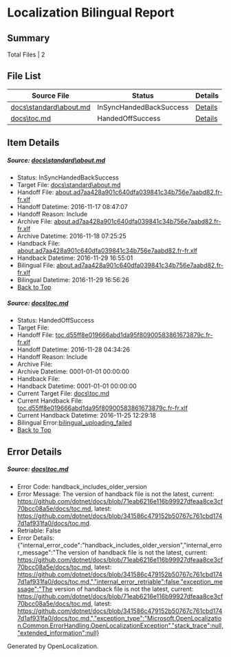 # <a name='report-top'></a> Localization Bilingual Report

## Summary
 Total Files | 2

## File List
 Source File | Status | Details 
 ----------- | ------ | ------- 
 [docs\standard\about.md](https://github.com/dotnet/docs/blob/25ffe74610e938c23294654b35f095fb824d3068/docs/standard/about.md) | InSyncHandedBackSuccess | [Details](#f658a9f506c436d86282407d2cf40867f6717e4f3253)
 [docs\toc.md](https://github.com/dotnet/docs/blob/341586c479152b50767c761cbd1747d1af931fa0/docs/toc.md) | HandedOffSuccess | [Details](#6a6c18dec3c523ac966d0c16a3dd8ddb90fe94383382)

## Item Details
##### <a name='f658a9f506c436d86282407d2cf40867f6717e4f3253'></a> Source: [docs\standard\about.md](https://github.com/dotnet/docs/blob/25ffe74610e938c23294654b35f095fb824d3068/docs/standard/about.md)
* Status: InSyncHandedBackSuccess
* Target File: [docs\standard\about.md](https://github.com/dotnet/docs.fr-fr/blob/db2ab0468c0c93818b90002fbefc4a75afd651ca/docs/standard/about.md)
* Handoff File: [about.ad7aa428a901c640dfa039841c34b756e7aabd82.fr-fr.xlf](https://github.com/dotnet/docs.handoff/blob/e33fc18f64977451722a36ba4dc62fd7e680243b/ol-handoff/dotnet/docs.fr-fr/master/ht-p2/about.ad7aa428a901c640dfa039841c34b756e7aabd82.fr-fr.xlf)
* Handoff Datetime: 2016-11-17 08:47:07
* Handoff Reason: Include
* Archive File: [about.ad7aa428a901c640dfa039841c34b756e7aabd82.fr-fr.xlf](https://github.com/dotnet/docs.handoff/blob/1b9a0992c2da97a9007e2fa5cc88140d26f9b173/ol-archive/dotnet/docs.fr-fr/master/ht-p2/about.ad7aa428a901c640dfa039841c34b756e7aabd82.fr-fr.xlf)
* Archive Datetime: 2016-11-18 07:25:25
* Handback File: [about.ad7aa428a901c640dfa039841c34b756e7aabd82.fr-fr.xlf](https://github.com/dotnet/docs.handback/blob/e9df5b51b11bca0f182b2ff1eea6d23bffd4cfa0/ol-handback/dotnet/docs.fr-fr/master/ht-p2/about.ad7aa428a901c640dfa039841c34b756e7aabd82.fr-fr.xlf)
* Handback Datetime: 2016-11-29 16:55:01
* Bilingual File: [about.ad7aa428a901c640dfa039841c34b756e7aabd82.fr-fr.xlf](https://github.com/dotnet/docs.handback/blob/e9df5b51b11bca0f182b2ff1eea6d23bffd4cfa0/ol-handback/dotnet/docs.fr-fr/master/ht-p2/about.ad7aa428a901c640dfa039841c34b756e7aabd82.fr-fr.xlf)
* Bilingual Datetime: 2016-11-29 16:56:26
* [Back to Top](#report-top)

##### <a name='6a6c18dec3c523ac966d0c16a3dd8ddb90fe94383382'></a> Source: [docs\toc.md](https://github.com/dotnet/docs/blob/341586c479152b50767c761cbd1747d1af931fa0/docs/toc.md)
* Status: HandedOffSuccess
* Target File: 
* Handoff File: [toc.d55ff8e019666abd1da95f80900583861673879c.fr-fr.xlf](https://github.com/dotnet/docs.handoff/blob/af0ef0dd7e586ca8310124a8e78e766da45a687e/ol-handoff/dotnet/docs.fr-fr/master/ht-p1/toc.d55ff8e019666abd1da95f80900583861673879c.fr-fr.xlf)
* Handoff Datetime: 2016-11-28 04:34:26
* Handoff Reason: Include
* Archive File: 
* Archive Datetime: 0001-01-01 00:00:00
* Handback File: 
* Handback Datetime: 0001-01-01 00:00:00
* Current Target File: [docs\toc.md](https://github.com/dotnet/docs.fr-fr/blob/2fe103f9177d024ce898c625ff5ce44959dc0bef/docs/toc.md)
* Current Handback File: [toc.d55ff8e019666abd1da95f80900583861673879c.fr-fr.xlf](https://github.com/dotnet/docs.handback/blob/51124bab8fb104d0ccd7383d71d8da48ee2c3e58/ol-handback/dotnet/docs.fr-fr/master/ht-p1/toc.d55ff8e019666abd1da95f80900583861673879c.fr-fr.xlf)
* Current Handback Datetime: 2016-11-25 12:29:18
* Bilingual Error:[bilingual_uploading_failed](#6a6c18dec3c523ac966d0c16a3dd8ddb90fe94383382bilingual_uploading_failed)
* [Back to Top](#report-top)


## Error Details
##### <a name='6a6c18dec3c523ac966d0c16a3dd8ddb90fe94383382handback_includes_older_version'></a> Source: [docs\toc.md](#6a6c18dec3c523ac966d0c16a3dd8ddb90fe94383382)
* Error Code: handback_includes_older_version
* Error Message: The version of handback file is not the latest, current: https://github.com/dotnet/docs/blob/71eab6216e116b99927dfeaa8ce3cf70bcc08a5e/docs/toc.md, latest: https://github.com/dotnet/docs/blob/341586c479152b50767c761cbd1747d1af931fa0/docs/toc.md.
* Retriable: False
* Error Details: {"internal_error_code":"handback_includes_older_version","internal_error_message":"The version of handback file is not the latest, current: https://github.com/dotnet/docs/blob/71eab6216e116b99927dfeaa8ce3cf70bcc08a5e/docs/toc.md, latest: https://github.com/dotnet/docs/blob/341586c479152b50767c761cbd1747d1af931fa0/docs/toc.md.","internal_error_retriable":false,"exception_message":"The version of handback file is not the latest, current: https://github.com/dotnet/docs/blob/71eab6216e116b99927dfeaa8ce3cf70bcc08a5e/docs/toc.md, latest: https://github.com/dotnet/docs/blob/341586c479152b50767c761cbd1747d1af931fa0/docs/toc.md.","exception_type":"Microsoft.OpenLocalization.Common.ErrorHandling.OpenLocalizationException","stack_trace":null,"extended_information":null}


Generated by OpenLocalization.
